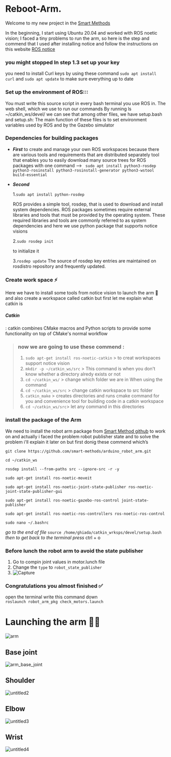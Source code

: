 # Reboot-Arm.
Welcome to my new project in the [Smart Methods](https://www.s-m.com.sa/)

In the beginning, I start using Ubuntu 20.04 and worked with ROS noetic vision; I faced a tiny problems to run the arm, so here is the step and commend that I used 
after installing notice and follow the instructions on this website [ROS notice](http://wiki.ros.org/noetic/Installation/Ubuntu)

###  you might stopped In step 1.3 **set up your key**
you need to install Curl keys by using these command ```sudo apt install curl``` and ```sudo apt update``` to make sure everything up to date 

###  Set up the environment of **ROS:::** 
You must write this source script in every bash terminal you use ROS in.
The web shell, which we use to run our commands By running ls ~/catkin_ws/devel/ we can see that among other files, we have setup.bash and setup.sh:
The main function of these files is to set environment variables used by ROS and by the Gazebo simulator
### Dependencies for building packages
- ***First*** 
to create and manage your own ROS workspaces because there are various tools and requirements that are distributed separately tool that enables you to easily download many source trees for ROS packages with one command --> ```  sudo apt install python3-rosdep python3-rosinstall python3-rosinstall-generator python3-wstool build-essential ```
- ***Second*** 

  1.`sudo apt install python-rosdep`
  
     ROS provides a simple tool, rosdep, that is used to download and install system dependencies.
   ROS packages sometimes require external libraries and tools that must be provided by the operating system. These required libraries and tools are commonly    referred to as system dependencies and here we use python package that supports notice visions 

   2.`sudo rosdep init`
   
  to initialize it 

  3.`rosdep update`
      The source of rosdep key entries are maintained on rosdistro repository and frequently updated.
### Create work space ⚡️
Here we have to install some tools from notice vision to launch the arm 🦾 and also create a workspace called catkin but first let me explain what catkin is
##### Catkin
  : catkin combines CMake macros and Python scripts to provide some functionality on top of CMake's normal workflow
 >  ### now we are going to use these commend :
 > 1. `sudo apt-get install ros-noetic-catkin` > to creat workspaces support notice vision 
 > 2. `mkdir -p ~/catkin_ws/src`  > This command is when you don't know whether a directory alredy exists or not
 > 3. `cd ~/catkin_ws/` > change which folder we are in When using the command
 > 4. `cd ~/catkin_ws/src` > change catkin workspace to src folder 
 > 5.  `catkin_make` > creates directories and runs cmake command for you and convenience tool for building code in a catkin workspace
 > 6.  `cd ~/catkin_ws/src`> let any command in this directories
 ### install the package of the Arm 
We need to install the robot arm package from [Smart Method github](https://github.com/smart-methods/arduino_robot_arm.git ) to work on and actually i faced the problem robot publisher state and to solve the problem i'll explain it later on but first donig these commend which’s 

`git clone https://github.com/smart-methods/arduino_robot_arm.git ` 

`cd ~/catkin_ws`

`rosdep install --from-paths src --ignore-src -r -y`

`sudo apt-get install ros-noetic-moveit`

`sudo apt-get install ros-noetic-joint-state-publisher ros-noetic-joint-state-publisher-gui`

`sudo apt-get install ros-noetic-gazebo-ros-control joint-state-publisher`

`sudo apt-get install ros-noetic-ros-controllers ros-noetic-ros-control`

`sudo nano ~/.bashrc`

*go to the end of file*
`source /home/ghiada/catkin_wrksps/devel/setup.bash`
*then to get back to the terminal press*
ctrl + o
### Before lunch the robot arm to avoid the state publisher 
1. Go to compin joint values in motor.lunch file 
6. Change the `type` to `robot_state_publisher`
7. ![Capture](https://user-images.githubusercontent.com/40144145/123087536-56cfae00-d42d-11eb-86c4-edfb7dc22912.PNG)

### Congratulations you almost finished ✅ 
open the terminal write this command down  
`roslaunch robot_arm_pkg check_motors.launch`
# Launching the arm 🦾🚀
![arm](https://user-images.githubusercontent.com/40144145/122835752-a319d180-d2f9-11eb-90ac-8ab68d2d1020.PNG)
## Base joint 
![arm_base_joint](https://user-images.githubusercontent.com/40144145/122843017-242b9580-d307-11eb-9c7a-b2fb04a90798.png)
## Shoulder 
![untitled2](https://user-images.githubusercontent.com/40144145/122843403-09a5ec00-d308-11eb-95d8-ce39d49599a8.png)
## Elbow 
![untitled3](https://user-images.githubusercontent.com/40144145/122843546-60132a80-d308-11eb-806a-73f4cb5d70b7.png)
## Wrist 
![untitled4](https://user-images.githubusercontent.com/40144145/122843560-6a352900-d308-11eb-90c8-19c1965e2e2f.png)

